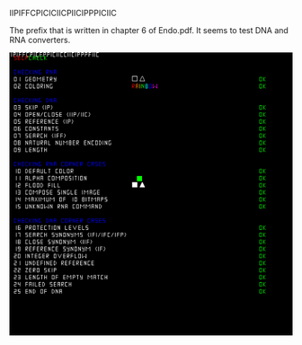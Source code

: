 IIPIFFCPICICIICPIICIPPPICIIC

The prefix that is written in chapter 6 of Endo.pdf.
It seems to test DNA and RNA converters.

![verify](../image/verify.png "verify")
